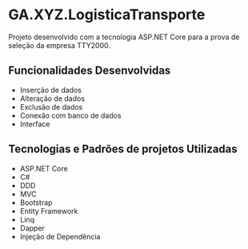 # GA.XYZ.LogisticaTransporte
Projeto desenvolvido com a tecnologia ASP.NET Core para a prova de seleção da empresa TTY2000.

## Funcionalidades Desenvolvidas
* Inserção de dados
* Alteração de dados
* Exclusão de dados
* Conexão com banco de dados
* Interface

## Tecnologias e Padrões de projetos Utilizadas
* ASP.NET Core
* C#
* DDD
* MVC
* Bootstrap
* Entity Framework
* Linq
* Dapper
* Injeção de Dependência

